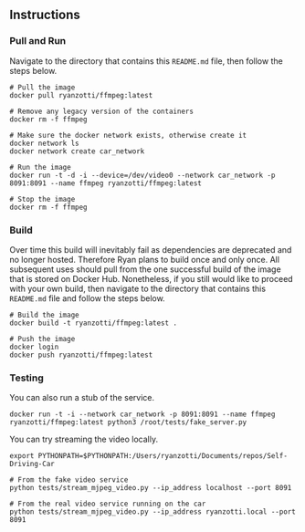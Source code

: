 ## Instructions

### Pull and Run

Navigate to the directory that contains this `README.md` file, then follow the steps below.

	# Pull the image
	docker pull ryanzotti/ffmpeg:latest
	
	# Remove any legacy version of the containers
	docker rm -f ffmpeg

	# Make sure the docker network exists, otherwise create it
	docker network ls
	docker network create car_network

	# Run the image
	docker run -t -d -i --device=/dev/video0 --network car_network -p 8091:8091 --name ffmpeg ryanzotti/ffmpeg:latest

	# Stop the image
	docker rm -f ffmpeg

### Build

Over time this build will inevitably fail as dependencies are deprecated and no longer hosted. Therefore Ryan plans to build once and only once. All subsequent uses should pull from the one successful build of the image that is stored on Docker Hub. Nonetheless, if you still would like to proceed with your own build, then navigate to the directory that contains this `README.md` file and follow the steps below.

	# Build the image
	docker build -t ryanzotti/ffmpeg:latest .
	
	# Push the image
	docker login
	docker push ryanzotti/ffmpeg:latest


### Testing

You can also run a stub of the service.

	docker run -t -i --network car_network -p 8091:8091 --name ffmpeg ryanzotti/ffmpeg:latest python3 /root/tests/fake_server.py

You can try streaming the video locally.

	export PYTHONPATH=$PYTHONPATH:/Users/ryanzotti/Documents/repos/Self-Driving-Car

	# From the fake video service
	python tests/stream_mjpeg_video.py --ip_address localhost --port 8091

	# From the real video service running on the car
	python tests/stream_mjpeg_video.py --ip_address ryanzotti.local --port 8091

